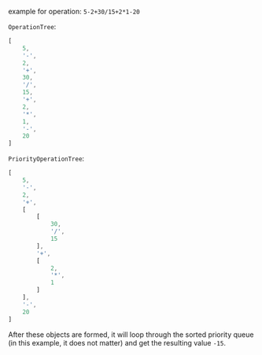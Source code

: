 example for operation: `5-2+30/15+2*1-20`

`OperationTree`:
```js
[
    5,
    '-',
    2,
    '+',
    30,
    '/',
    15,
    '+',
    2,
    '*',
    1,
    '-',
    20
]
```

`PriorityOperationTree`:
```js
[
    5,
    '-',
    2,
    '+',
    [
        [
            30,
            '/',
            15
        ],
        '+',
        [
            2,
            '*',
            1
        ]
    ],
    '-',
    20
]
```

After these objects are formed, it will loop through the sorted priority queue (in this example, it does not matter) and get the resulting value `-15`.